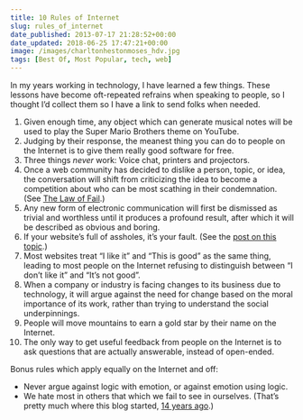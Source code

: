 ```yaml
---
title: 10 Rules of Internet
slug: rules_of_internet
date_published: 2013-07-17 21:28:52+00:00
date_updated: 2018-06-25 17:47:21+00:00
image: /images/charltonhestonmoses_hdv.jpg
tags: [Best Of, Most Popular, tech, web]
---
```

In my years working in technology, I have learned a few things. These lessons have become oft-repeated refrains when speaking to people, so I thought I’d collect them so I have a link to send folks when needed.

1. Given enough time, any object which can generate musical notes will be used to play the Super Mario Brothers theme on YouTube.
2. Judging by their response, the meanest thing you can do to people on the Internet is to give them really good software for free.
3. Three things *never* work: Voice chat, printers and projectors.
4. Once a web community has decided to dislike a person, topic, or idea, the conversation will shift from criticizing the idea to become a competition about who can be most scathing in their condemnation. (See [The Law of Fail](/2009/06/the-end-of-fail.html).)
5. Any new form of electronic communication will first be dismissed as trivial and worthless until it produces a profound result, after which it will be described as obvious and boring.
6. If your website’s full of assholes, it’s your fault. (See the [post on this topic](/2011/07/if-your-websites-full-of-assholes-its-your-fault.html).)
7. Most websites treat “I like it” and “This is good” as the same thing, leading to most people on the Internet refusing to distinguish between “I don’t like it” and “It’s not good”.
8. When a company or industry is facing changes to its business due to technology, it will argue against the need for change based on the moral importance of its work, rather than trying to understand the social underpinnings.
9. People will move mountains to earn a gold star by their name on the Internet.
10. The only way to get useful feedback from people on the Internet is to ask questions that are actually answerable, instead of open-ended.

Bonus rules which apply equally on the Internet and off:

- Never argue against logic with emotion, or against emotion using logic.
- We hate most in others that which we fail to see in ourselves. (That’s pretty much where this blog started, [14 years ago](/1999/07/30/a_minor_revelat/).)
